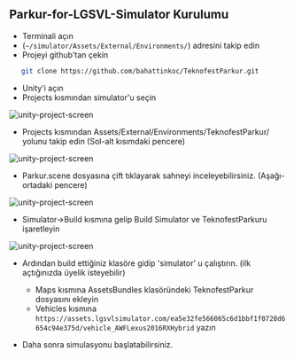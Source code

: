 ## Parkur-for-LGSVL-Simulator Kurulumu

* Terminali açın
* (`~/simulator/Assets/External/Environments/`) adresini takip edin
* Projeyi github'tan çekin
```sh
   git clone https://github.com/bahattinkoc/TeknofestParkur.git
   ```
* Unity'i açın
* Projects kısmından simulator'u seçin

![unity-project-screen](https://i.hizliresim.com/wwyIQ5.png)

* Projects kısmından Assets/External/Environments/TeknofestParkur/ yolunu takip edin (Sol-alt kısımdaki pencere)

![unity-project-screen](https://i.hizliresim.com/RMF2nS.png)

* Parkur.scene dosyasına çift tıklayarak sahneyi inceleyebilirsiniz. (Aşağı-ortadaki pencere)

![unity-project-screen](https://i.hizliresim.com/2SOleU.png)

* Simulator->Build kısmına gelip Build Simulator ve TeknofestParkuru işaretleyin

![unity-project-screen](https://i.hizliresim.com/SSc7Vs.png)

* Ardından build ettiğiniz klasöre gidip 'simulator' u çalıştırın. (ilk açtığınızda üyelik isteyebilir)
   * Maps kısmına AssetsBundles klasöründeki TeknofestParkur dosyasını ekleyin
   * Vehicles kısmına ```https://assets.lgsvlsimulator.com/ea5e32fe566065c6d1bbf1f0728d6654c94e375d/vehicle_AWFLexus2016RXHybrid``` yazın

* Daha sonra simulasyonu başlatabilirsiniz.
